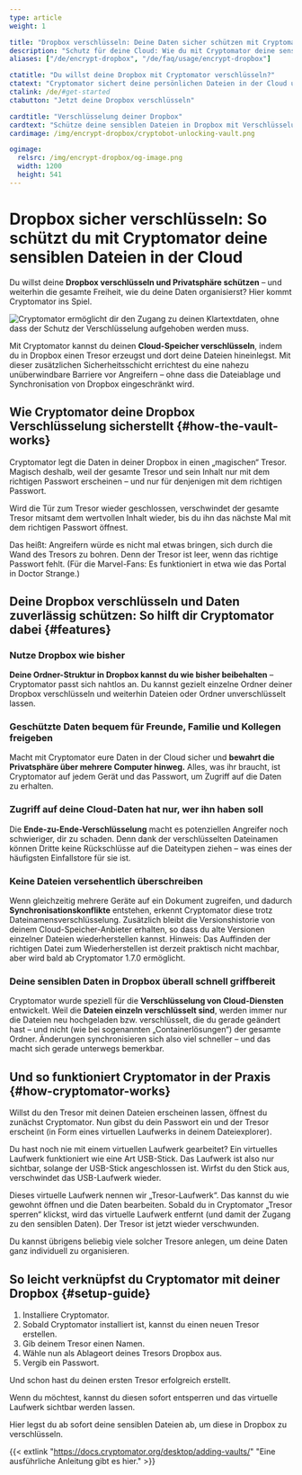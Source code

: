 ```yaml
---
type: article
weight: 1

title: "Dropbox verschlüsseln: Deine Daten sicher schützen mit Cryptomator"
description: "Schutz für deine Cloud: Wie du mit Cryptomator deine sensiblen Dateien in Dropbox verschlüsseln kannst."
aliases: ["/de/encrypt-dropbox", "/de/faq/usage/encrypt-dropbox"]

ctatitle: "Du willst deine Dropbox mit Cryptomator verschlüsseln?"
ctatext: "Cryptomator sichert deine persönlichen Dateien in der Cloud und ist ohne Account nutzbar. Cryptomator Hub verwaltet den Teamzugriff und ist ideal für Teams und Organisationen."
ctalink: /de/#get-started
ctabutton: "Jetzt deine Dropbox verschlüsseln"

cardtitle: "Verschlüsselung deiner Dropbox"
cardtext: "Schütze deine sensiblen Dateien in Dropbox mit Verschlüsselung – ganz ohne Einschränkungen bei Synchronisation und Nutzung."
cardimage: /img/encrypt-dropbox/cryptobot-unlocking-vault.png

ogimage:
  relsrc: /img/encrypt-dropbox/og-image.png
  width: 1200
  height: 541
---
```


# Dropbox sicher verschlüsseln: So schützt du mit Cryptomator deine sensiblen Dateien in der Cloud

<p class="lead">Du willst deine <strong>Dropbox verschlüsseln und Privatsphäre schützen</strong> – und weiterhin die gesamte Freiheit, wie du deine Daten organisierst? Hier kommt Cryptomator ins Spiel.</p>

<img class="inline-block" src="/img/encrypt-dropbox/cryptobot-unlocking-vault.png" srcset="/img/encrypt-dropbox/cryptobot-unlocking-vault.png 1x, /img/encrypt-dropbox/cryptobot-unlocking-vault@2x.png 2x" alt="Cryptomator ermöglicht dir den Zugang zu deinen Klartextdaten, ohne dass der Schutz der Verschlüsselung aufgehoben werden muss." />

Mit Cryptomator kannst du deinen **Cloud-Speicher verschlüsseln**, indem du in Dropbox einen Tresor erzeugst und dort deine Dateien hineinlegst. Mit dieser zusätzlichen Sicherheitsschicht errichtest du eine nahezu unüberwindbare Barriere vor Angreifern – ohne dass die Dateiablage und Synchronisation von Dropbox eingeschränkt wird.

## Wie Cryptomator deine Dropbox Verschlüsselung sicherstellt {#how-the-vault-works}

Cryptomator legt die Daten in deiner Dropbox in einen „magischen“ Tresor. Magisch deshalb, weil der gesamte Tresor und sein Inhalt nur mit dem richtigen Passwort erscheinen – und nur für denjenigen mit dem richtigen Passwort.

Wird die Tür zum Tresor wieder geschlossen, verschwindet der gesamte Tresor mitsamt dem wertvollen Inhalt wieder, bis du ihn das nächste Mal mit dem richtigen Passwort öffnest.

Das heißt: Angreifern würde es nicht mal etwas bringen, sich durch die Wand des Tresors zu bohren. Denn der Tresor ist leer, wenn das richtige Passwort fehlt. (Für die Marvel-Fans: Es funktioniert in etwa wie das Portal in Doctor Strange.)

## Deine Dropbox verschlüsseln und Daten zuverlässig schützen: So hilft dir Cryptomator dabei {#features}

<div class="not-prose white-box my-6">
  <div class="px-4 py-2 border-b border-primary">
    <h3 class="font-h3"><i class="fab fa-dropbox fa-fw text-primary"></i> Nutze Dropbox wie bisher</h3>
  </div>
  <div class="p-4">
    <p class="font-p"><strong>Deine Ordner-Struktur in Dropbox kannst du wie bisher beibehalten</strong> – Cryptomator passt sich nahtlos an. Du kannst gezielt einzelne Ordner deiner Dropbox verschlüsseln und weiterhin Dateien oder Ordner unverschlüsselt lassen.</p>
  </div>
</div>

<div class="not-prose white-box my-6">
  <div class="px-4 py-2 border-b border-primary">
    <h3 class="font-h3"><i class="fas fa-share fa-fw text-primary"></i> Geschützte Daten bequem für Freunde, Familie und Kollegen freigeben</h3>
  </div>
  <div class="p-4">
    <p class="font-p">Macht mit Cryptomator eure Daten in der Cloud sicher und <strong>bewahrt die Privatsphäre über mehrere Computer hinweg.</strong> Alles, was ihr braucht, ist Cryptomator auf jedem Gerät und das Passwort, um Zugriff auf die Daten zu erhalten.</p>
  </div>
</div>

<div class="not-prose white-box my-6">
  <div class="px-4 py-2 border-b border-primary">
    <h3 class="font-h3"><i class="fas fa-key fa-fw text-primary"></i> Zugriff auf deine Cloud-Daten hat nur, wer ihn haben soll</h3>
  </div>
  <div class="p-4">
    <p class="font-p">Die <strong>Ende-zu-Ende-Verschlüsselung</strong> macht es potenziellen Angreifer noch schwieriger, dir zu schaden. Denn dank der verschlüsselten Dateinamen können Dritte keine Rückschlüsse auf die Dateitypen ziehen – was eines der häufigsten Einfallstore für sie ist.</p>
  </div>
</div>

<div class="not-prose white-box my-6">
  <div class="px-4 py-2 border-b border-primary">
    <h3 class="font-h3"><i class="fas fa-sync fa-fw text-primary"></i> Keine Dateien versehentlich überschreiben</h3>
  </div>
  <div class="p-4">
    <p class="font-p">Wenn gleichzeitig mehrere Geräte auf ein Dokument zugreifen, und dadurch <strong>Synchronisationskonflikte</strong> entstehen, erkennt Cryptomator diese trotz Dateinamensverschlüsselung. Zusätzlich bleibt die Versionshistorie von deinem Cloud-Speicher-Anbieter erhalten, so dass du alte Versionen einzelner Dateien wiederherstellen kannst. Hinweis: Das Auffinden der richtigen Datei zum Wiederherstellen ist derzeit praktisch nicht machbar, aber wird bald ab Cryptomator 1.7.0 ermöglicht.</p>
  </div>
</div>

<div class="not-prose white-box mt-6 mb-12">
  <div class="px-4 py-2 border-b border-primary">
    <h3 class="font-h3"><i class="fas fa-clouds fa-fw text-primary"></i> Deine sensiblen Daten in Dropbox überall schnell griffbereit</h3>
  </div>
  <div class="p-4">
    <p class="font-p">Cryptomator wurde speziell für die <strong>Verschlüsselung von Cloud-Diensten</strong> entwickelt. Weil die <strong>Dateien einzeln verschlüsselt sind</strong>, werden immer nur die Dateien neu hochgeladen bzw. verschlüsselt, die du gerade geändert hast – und nicht (wie bei sogenannten „Containerlösungen“) der gesamte Ordner. Änderungen synchronisieren sich also viel schneller – und das macht sich gerade unterwegs bemerkbar.</p>
  </div>
</div>

## Und so funktioniert Cryptomator in der Praxis {#how-cryptomator-works}

Willst du den Tresor mit deinen Dateien erscheinen lassen, öffnest du zunächst Cryptomator. Nun gibst du dein Passwort ein und der Tresor erscheint (in Form eines virtuellen Laufwerks in deinem Dateiexplorer).

Du hast noch nie mit einem virtuellen Laufwerk gearbeitet? Ein virtuelles Laufwerk funktioniert wie eine Art USB-Stick. Das Laufwerk ist also nur sichtbar, solange der USB-Stick angeschlossen ist. Wirfst du den Stick aus, verschwindet das USB-Laufwerk wieder.

Dieses virtuelle Laufwerk nennen wir „Tresor-Laufwerk“. Das kannst du wie gewohnt öffnen und die Daten bearbeiten. Sobald du in Cryptomator „Tresor sperren“ klickst, wird das virtuelle Laufwerk entfernt (und damit der Zugang zu den sensiblen Daten). Der Tresor ist jetzt wieder verschwunden.

Du kannst übrigens beliebig viele solcher Tresore anlegen, um deine Daten ganz individuell zu organisieren.

## So leicht verknüpfst du Cryptomator mit deiner Dropbox {#setup-guide}

1. Installiere Cryptomator.
2. Sobald Cryptomator installiert ist, kannst du einen neuen Tresor erstellen.
3. Gib deinem Tresor einen Namen.
4. Wähle nun als Ablageort deines Tresors Dropbox aus.
5. Vergib ein Passwort.

Und schon hast du deinen ersten Tresor erfolgreich erstellt.

Wenn du möchtest, kannst du diesen sofort entsperren und das virtuelle Laufwerk sichtbar werden lassen.

Hier legst du ab sofort deine sensiblen Dateien ab, um diese in Dropbox zu verschlüsseln.

{{< extlink "https://docs.cryptomator.org/desktop/adding-vaults/" "Eine ausführliche Anleitung gibt es hier." >}}
